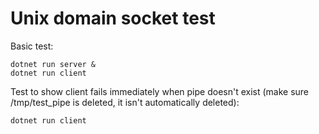 Unix domain socket test
===

Basic test:

    dotnet run server &
    dotnet run client

Test to show client fails immediately when pipe doesn't exist (make sure /tmp/test_pipe is deleted, it isn't automatically deleted):

    dotnet run client
